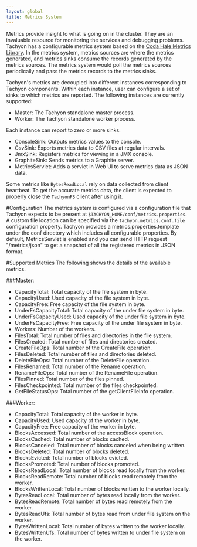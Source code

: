 ```yaml
---
layout: global
title: Metrics System
---
```


Metrics provide insight to what is going on in the cluster. They are an invaluable resource for
monitoring the services and debugging problems. Tachyon has a configurable metrics system based
on the [Coda Hale Metrics Library](https://github.com/dropwizard/metrics). In the metrics system,
metrics sources are where the metrics generated, and metrics sinks consume the records generated
by the metrics sources. The metrics system would poll the metrics sources periodically and pass
the metrics records to the metrics sinks.

Tachyon's metrics are decoupled into different instances corresponding to Tachyon components.
Within each instance, user can configure a set of sinks to which metrics are reported. The
following instances are currently supported:

* Master: The Tachyon standalone master process.
* Worker: The Tachyon standalone worker process.

Each instance can report to zero or more sinks.

* ConsoleSink: Outputs metrics values to the console.
* CsvSink: Exports metrics data to CSV files at regular intervals.
* JmxSink: Registers metrics for viewing in a JMX console.
* GraphiteSink: Sends metrics to a Graphite server.
* MetricsServlet: Adds a servlet in Web UI to serve metrics data as JSON data.

Some metrics like `BytesReadLocal` rely on data collected from client heartbeat. To get the
accurate metrics data, the client is expected to properly close the `TachyonFS` client after
using it.

#Configuration
The metrics system is configured via a configuration file that Tachyon expects to be present at
`$TACHYON_HOME/conf/metrics.properties`. A custom file location can be specified via the
`tachyon.metrics.conf.file` configuration property. Tachyon provides a metrics.properties.template
under the conf directory which includes all configurable properties. By default, MetricsServlet
is enabled and you can send HTTP request "/metrics/json" to get a snapshot of all the registered
metrics in JSON format.


#Supported Metrics
The following shows the details of the available metrics.

###Master:

* CapacityTotal: Total capacity of the file system in byte.
* CapacityUsed: Used capacity of the file system in byte.
* CapacityFree: Free capacity of the file system in byte.
* UnderFsCapacityTotal: Total capacity of the under file system in byte.
* UnderFsCapacityUsed: Used capacity of the under file system in byte.
* UnderFsCapacityFree: Free capacity of the under file system in byte.
* Workers: Number of the workers.
* FilesTotal: Total number of files and directories in the file system.
* FilesCreated: Total number of files and directories created.
* CreateFileOps: Total number of the CreateFile operation.
* FilesDeleted: Total number of files and directories deleted.
* DeleteFileOps: Total number of the DeleteFile operation.
* FilesRenamed: Total number of the Rename operation.
* RenameFileOps: Total number of the RenameFile operation.
* FilesPinned: Total number of the files pinned.
* FilesCheckpointed: Total number of the files checkpointed.
* GetFileStatusOps: Total number of the getClientFileInfo operation.

###Worker:

* CapacityTotal: Total capacity of the worker in byte.
* CapacityUsed: Used capacity of the worker in byte.
* CapacityFree: Free capacity of the worker in byte.
* BlocksAccessed: Total number of the accessBlock operation.
* BlocksCached: Total number of blocks cached.
* BlocksCanceled: Total number of blocks canceled when being written.
* BlocksDeleted: Total number of blocks deleted.
* BlocksEvicted: Total number of blocks evicted.
* BlocksPromoted: Total number of blocks promoted.
* BlocksReadLocal: Total number of blocks read locally from the worker.
* BlocksReadRemote: Total number of blocks read remotely from the worker.
* BlocksWrittenLocal: Total number of blocks written to the worker locally.
* BytesReadLocal: Total number of bytes read locally from the worker.
* BytesReadRemote: Total number of bytes read remotely from the worker.
* BytesReadUfs: Total number of bytes read from under file system on the worker.
* BytesWrittenLocal: Total number of bytes written to the worker locally.
* BytesWrittenUfs: Total number of bytes written to under file system on the worker.
